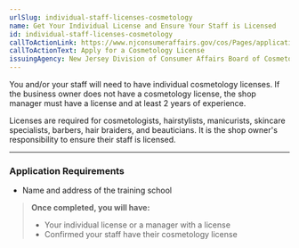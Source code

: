 ```yaml
---
urlSlug: individual-staff-licenses-cosmetology
name: Get Your Individual License and Ensure Your Staff is Licensed
id: individual-staff-licenses-cosmetology
callToActionLink: https://www.njconsumeraffairs.gov/cos/Pages/applications.aspx
callToActionText: Apply for a Cosmetology License
issuingAgency: New Jersey Division of Consumer Affairs Board of Cosmetology and Hairstyling
---
```


You and/or your staff will need to have individual cosmetology licenses. If the business owner does not have a cosmetology license, the shop manager must have a license and at least 2 years of experience.

Licenses are required for cosmetologists, hairstylists, manicurists, skincare specialists, barbers, hair braiders, and beauticians. It is the shop owner's responsibility to ensure their staff is licensed.

---

### Application Requirements

- Name and address of the training school

> **Once completed, you will have:**
>
> - Your individual license or a manager with a license
> - Confirmed your staff have their cosmetology license
